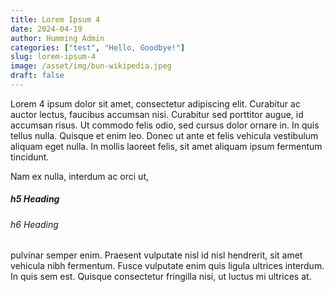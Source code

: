 ```yaml
---
title: Lorem Ipsum 4
date: 2024-04-19
author: Humming Admin
categories: ["test", "Hello, Goodbye!"]
slug: lorem-ipsum-4
image: /asset/img/bun-wikipedia.jpeg
draft: false
---
```

Lorem 4 ipsum dolor sit amet, consectetur adipiscing elit. Curabitur ac auctor lectus, faucibus accumsan nisi. Curabitur sed porttitor augue, id accumsan risus. Ut commodo felis odio, sed cursus dolor ornare in. In quis tellus nulla. Quisque et enim leo. Donec ut ante et felis vehicula vestibulum aliquam eget nulla. In mollis laoreet felis, sit amet aliquam ipsum fermentum tincidunt. 

Nam ex nulla, interdum ac orci ut, 

##### h5 Heading
###### h6 Heading

pulvinar semper enim. Praesent vulputate nisl id nisl hendrerit, sit amet vehicula nibh fermentum. Fusce vulputate enim quis ligula ultrices interdum. In quis sem est. Quisque consectetur fringilla nisi, ut luctus mi ultrices at.
